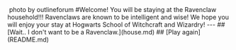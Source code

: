 <img src="http://images.wikia.com/harrypotter/images/b/bf/Ravenclaw_Crest.jpg" id="reject" alt="" />  
photo by outlineforum
#Welcome! You will be staying at the Ravenclaw household!!! Ravenclaws are known to be intelligent and wise! We hope you will enjoy your stay at Hogwarts School of Witchcraft and Wizardry!
---
## [Wait.. I don't want to be a Ravenclaw.](house.md)
## [Play again](README.md)